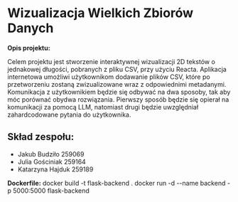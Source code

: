 # Wizualizacja Wielkich Zbiorów Danych

**Opis projektu:**

Celem projektu jest stworzenie interaktywnej wizualizacji 2D tekstów o jednakowej długości, pobranych z pliku CSV, przy użyciu Reacta. Aplikacja internetowa umożliwi użytkownikom dodawanie plików CSV, które po przetworzeniu zostaną zwizualizowane wraz z odpowiednimi metadanymi. Komunikacja z użytkownikiem będzie się odbywać na dwa sposoby, tak aby móc porównać obydwa rozwiązania. Pierwszy sposób będzie się opierał na komunikacji za pomocą LLM, natomiast drugi będzie uwzględniał zahardcodowane pytania do użytkownika.

## Skład zespołu:
- Jakub Budziło 259069
- Julia Gościniak 259164
- Katarzyna Hajduk 259189

**Dockerfile:**
docker build -t flask-backend .
docker run -d --name backend -p 5000:5000 flask-backend
